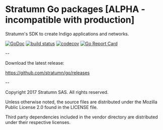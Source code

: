 # Stratumn Go packages [ALPHA - incompatible with production]

Stratumn's SDK to create Indigo applications and networks.

[![GoDoc](https://godoc.org/github.com/stratumn/go?status.svg)](https://godoc.org/github.com/stratumn/go)
[![build status](https://travis-ci.org/stratumn/go.svg)](https://travis-ci.org/stratumn/go.svg)
[![codecov](https://codecov.io/gh/stratumn/go/branch/master/graph/badge.svg)](https://codecov.io/gh/stratumn/go)
[![Go Report Card](https://goreportcard.com/badge/github.com/stratumn/go)](https://goreportcard.com/report/github.com/stratumn/go)

--

Download the latest release:

https://github.com/stratumn/go/releases

--

Copyright 2017 Stratumn SAS. All rights reserved.

Unless otherwise noted, the source files are distributed under the Mozilla Public
License 2.0 found in the LICENSE file.

Third party dependencies included in the vendor directory are distributed under
their respective licenses.
